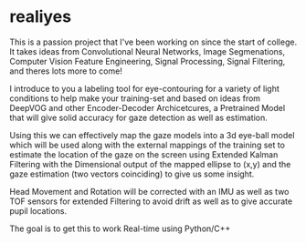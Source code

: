 # realiyes

This is a passion project that I've been working on since the start of college. It takes ideas from Convolutional Neural Networks, 
Image Segmenations, Computer Vision Feature Engineering, Signal Processing, Signal Filtering, and theres lots more to come!

I introduce to you a labeling tool for eye-contouring for a variety of light conditions to help make your training-set
and based on ideas from DeepVOG and other Encoder-Decoder Archicetcures, a Pretrained Model that will give solid accuracy for 
gaze detection as well as estimation. 


Using this we can effectively map the gaze models into a 3d eye-ball model which 
will be used along with the external mappings of the training set to estimate the location of the gaze on the screen using
Extended Kalman Filtering with the Dimensional output of the mapped ellipse to (x,y) and the gaze estimation (two vectors coinciding)
to give us some insight.

Head Movement and Rotation will be corrected with an IMU as well as two TOF sensors for extended Filtering to avoid drift
as well as to give accurate pupil locations. 

The goal is to get this to work Real-time using Python/C++
